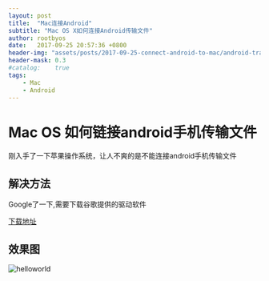 ```yaml
---
layout: post
title:  "Mac连接Android"
subtitle: "Mac OS X如何连接Android传输文件"
author: rootbyos
date:   2017-09-25 20:57:36 +0800
header-img: "assets/posts/2017-09-25-connect-android-to-mac/android-transfer.png"
header-mask: 0.3
#catalog:    true
tags:
    - Mac
    - Android
---
```

# Mac OS 如何链接android手机传输文件

刚入手了一下苹果操作系统，让人不爽的是不能连接android手机传输文件


## 解决方法

Google了一下,需要下载谷歌提供的驱动软件

[下载地址](https://www.android.com/filetransfer/)

## 效果图

![helloworld]({{site.url}}/assets/posts/2017-09-25-connect-android-to-mac/file-explore.png)
